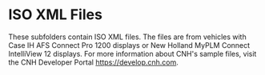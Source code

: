 # ISO XML Files

These subfolders contain ISO XML files. The files are from vehicles with Case IH AFS Connect Pro 1200 displays or New Holland MyPLM Connect IntelliView 12 displays. For more information about CNH's sample files, visit the CNH Developer Portal https://develop.cnh.com.
